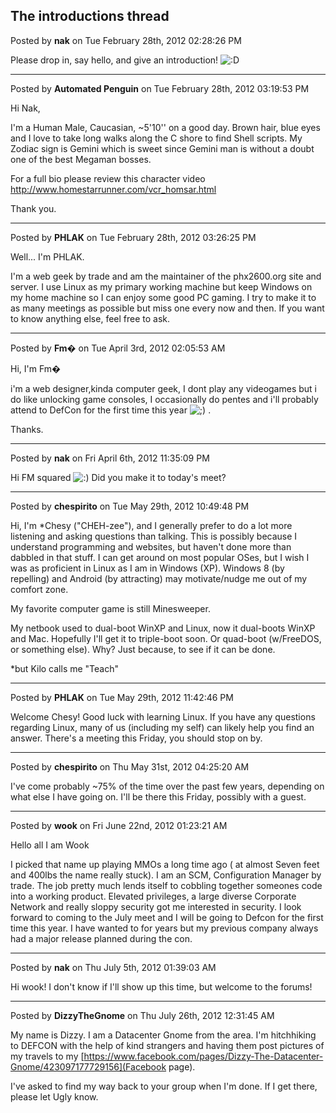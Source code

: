 ## The introductions thread
Posted by **nak** on Tue February 28th, 2012 02:28:26 PM

Please drop in, say hello, and give an introduction! <!-- s:D --><img src="{SMILIES_PATH}/icon_e_biggrin.gif" alt=":D" title="Very Happy" /><!-- s:D -->

--------------------------------------------------------------------------------

Posted by **Automated Penguin** on Tue February 28th, 2012 03:19:53 PM

Hi Nak,

I'm a Human Male, Caucasian, ~5'10'' on a good day.
Brown hair, blue eyes and I love to take long walks along the C shore to find Shell scripts.
My Zodiac sign is Gemini which is sweet since Gemini man is without a doubt one of the best Megaman bosses.

For a full bio please review this character video <!-- m --><a class="postlink" href="http://www.homestarrunner.com/vcr_homsar.html">http://www.homestarrunner.com/vcr_homsar.html</a><!-- m -->

Thank you.

--------------------------------------------------------------------------------

Posted by **PHLAK** on Tue February 28th, 2012 03:26:25 PM

Well... I'm PHLAK.

I'm a web geek by trade and am the maintainer of the phx2600.org site and server.  I use Linux as my primary working machine but keep Windows on my home machine so I can enjoy some good PC gaming. I try to make it to as many meetings as possible but miss one every now and then.  If you want to know anything else, feel free to ask.

--------------------------------------------------------------------------------

Posted by **Fm�** on Tue April 3rd, 2012 02:05:53 AM

Hi, I'm Fm�

i'm a web designer,kinda computer geek, I dont play any videogames but i do like unlocking game consoles, I occasionally do pentes and i'll probably attend to DefCon for the first time this year  <!-- s;) --><img src="{SMILIES_PATH}/icon_e_wink.gif" alt=";)" title="Wink" /><!-- s;) --> .

Thanks.

--------------------------------------------------------------------------------

Posted by **nak** on Fri April 6th, 2012 11:35:09 PM

Hi FM squared <!-- s:) --><img src="{SMILIES_PATH}/icon_e_smile.gif" alt=":)" title="Smile" /><!-- s:) -->  Did you make it to today's meet?

--------------------------------------------------------------------------------

Posted by **chespirito** on Tue May 29th, 2012 10:49:48 PM

Hi, I'm *Chesy ("CHEH-zee"), and I generally prefer to do a lot more listening and asking questions than talking. This is possibly because I understand programming and websites, but haven't done more than dabbled in that stuff. I can get around on most popular OSes, but I wish I was as proficient in Linux as I am in Windows (XP). Windows 8 (by repelling) and Android (by attracting) may motivate/nudge me out of my comfort zone.

My favorite computer game is still Minesweeper.

My netbook used to dual-boot WinXP and Linux, now it dual-boots WinXP and Mac. Hopefully I'll get it to triple-boot soon. Or quad-boot (w/FreeDOS, or something else). Why? Just because, to see if it can be done.

*but Kilo calls me "Teach"

--------------------------------------------------------------------------------

Posted by **PHLAK** on Tue May 29th, 2012 11:42:46 PM

Welcome Chesy!  Good luck with learning Linux.  If you have any questions regarding Linux, many of us (including my self) can likely help you find an answer.  There's a meeting this Friday, you should stop on by.

--------------------------------------------------------------------------------

Posted by **chespirito** on Thu May 31st, 2012 04:25:20 AM

I've come probably ~75% of the time over the past few years, depending on what else I have going on. I'll be there this Friday, possibly with a guest.

--------------------------------------------------------------------------------

Posted by **wook** on Fri June 22nd, 2012 01:23:21 AM

Hello all I am Wook 

I picked that name up playing MMOs a long time ago ( at almost Seven feet and 400lbs the name really stuck). I am an SCM, Configuration Manager by trade. The job pretty much lends itself to cobbling together someones code into a working product. Elevated privileges, a large diverse Corporate Network and really sloppy security got me interested in security.  I look forward to coming to the July meet and I will be going to Defcon for the first time this year. I have wanted to for years  but my previous company always had a major release planned during the con.

--------------------------------------------------------------------------------

Posted by **nak** on Thu July 5th, 2012 01:39:03 AM

Hi wook! I don't know if I'll show up this time, but welcome to the forums!

--------------------------------------------------------------------------------

Posted by **DizzyTheGnome** on Thu July 26th, 2012 12:31:45 AM

My name is Dizzy. I am a Datacenter Gnome from the area. I'm hitchhiking to DEFCON with the help of kind strangers and having them post pictures of my travels to my [https://www.facebook.com/pages/Dizzy-The-Datacenter-Gnome/423097177729156](Facebook page).

I've asked to find my way back to your group when I'm done. If I get there, please let Ugly know.
